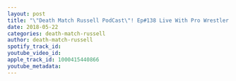 ```yaml
---
layout: post
title: "\"Death Match Russell PodCast\"! Ep#138 Live With Pro Wrestler \"Legendary Larry D\"! Tune in!"
date: 2018-05-22
categories: death-match-russell
author: death-match-russell
spotify_track_id: 
youtube_video_id: 
apple_track_id: 1000415440866
youtube_metadata: 
---
```

